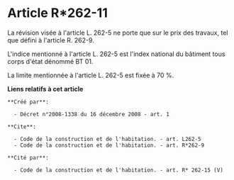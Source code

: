 # Article R*262-11

La révision visée à l'article L. 262-5 ne porte que sur le prix des travaux, tel que défini à l'article R. 262-9.

L'indice mentionné à l'article L. 262-5 est l'index national du bâtiment tous corps d'état dénommé BT 01. 

La limite mentionnée à l'article L. 262-5 est fixée à 70 %.

**Liens relatifs à cet article**

	**Créé par**:

	  - Décret n°2008-1338 du 16 décembre 2008 - art. 1

	**Cite**:

	  - Code de la construction et de l'habitation. - art. L262-5
	  - Code de la construction et de l'habitation. - art. R*262-9

	**Cité par**:

	  - Code de la construction et de l'habitation. - art. R* 262-15 (V)
